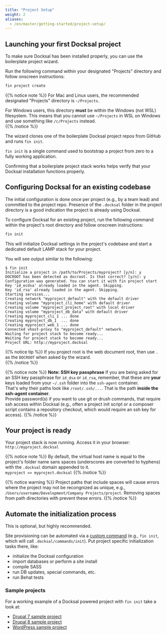 ```yaml
---
title: "Project Setup"
weight: 2
aliases:
  - /en/master/getting-started/project-setup/
---
```


## Launching your first Docksal project

To make sure Docksal has been installed properly, you can use the boilerplate project wizard.

Run the following command within your designated "Projects" directory and follow onscreen instructions:

```bash
fin project create
``` 

{{% notice note %}}
For Mac and Linux users, the recommended designated "Projects" directory is `~/Projects`.

For Windows users, this directory **must** be within the Windows (not WSL) filesystem.
This means that you cannot use `~/Projects` in WSL on Windows and use something like `/c/Projects` instead.  
{{% /notice %}}

The wizard clones one of the boilerplate Docksal project repos from GitHub and runs `fin init`.

`fin init` is a single command used to bootstrap a project from zero to a fully working application. 

Confirming that a boilerplate project stack works helps verify that your Docksal installation functions properly.  


## Configuring Docksal for an existing codebase

The initial configuration is done once per project (e.g., by a team lead) and committed to the project repo. 
Presence of the `.docksal` folder in the project directory is a good indication the project is already using Docksal.

To configure Docksal for an existing project, run the following command within the project's root directory 
and follow onscreen instructions:

```bash
fin init
```

This will initialize Docksal settings in the project's codebase and start a dedicated default LAMP stack for your project.

You will see output similar to the following:

```
$ fin init
Initialize a project in /path/to/Projects/myproject? [y/n]: y
DOCROOT has been detected as docroot. Is that correct? [y/n]: y
Configuration was generated. You can start it with fin project start
Key 'id_ecdsa' already loaded in the agent. Skipping.
Key 'id_rsa' already loaded in the agent. Skipping.
Starting services...
Creating network "myproject_default" with the default driver
Creating volume "myproject_cli_home" with default driver
Creating volume "myproject_project_root" with local driver
Creating volume "myproject_db_data" with default driver
Creating myproject_cli_1 ... done
Creating myproject_db_1  ... done
Creating myproject_web_1 ... done
Connected vhost-proxy to "myproject_default" network.
Waiting for project stack to become ready...
Waiting for project stack to become ready...
Project URL: http://myproject.docksal
```

{{% notice tip %}}
If you project root is the web document root, then use `.` as the `DOCROOT` when asked by the wizard.      
{{% /notice %}}

{{% notice note %}}
**Note: SSH key passphrase** 
If you are being asked for an SSH key passphrase for `id_dsa` or `id_rsa`, 
remember, that these are **your** keys loaded from your `~/.ssh` folder into the `ssh-agent` container.  
That's why their paths look like `/root/.ssh/...`. That is the path **inside the ssh-agent container**.  
Provide password(s) if you want to use git or drush commands, that require ssh access within Docksal 
(e.g., often a project init script or a composer script contains a repository checkout, 
which would require an ssh key for access).
{{% /notice %}}

## Your project is ready

Your project stack is now running. Access it in your browser: `http://myproject.docksal`

{{% notice note %}}
By default, the virtual host name is equal to the project's folder name sans spaces (underscores are converted to hyphens)
with the `.docksal` domain appended to it.  
`myproject => myproject.docksal`
{{% /notice %}}

{{% notice warning %}} Project paths that include spaces will cause errors where the project may not be recongnized as unique, e.g., `/Users/username/Development/Company Projects/project`. Removing spaces from path directories with prevent these errors. {{% /notice %}}
    
## Automate the initialization process

This is optional, but highly recommended.

Site provisioning can be automated via a [custom command](/fin/custom-commands/) (e.g., `fin init`, which will call `.docksal/commands/init`). Put project specific initialization tasks there, like:

- initialize the Docksal configuration
- import databases or perform a site install
- compile SASS
- run DB updates, special commands, etc.
- run Behat tests

### Sample projects

For a working example of a Docksal powered project with `fin init` take a look at:

- [Drupal 7 sample project](https://github.com/docksal/boilerplate-drupal7)
- [Drupal 8 sample project](https://github.com/docksal/boilerplate-drupal8)
- [WordPress sample project](https://github.com/docksal/boilerplate-wordpress)
